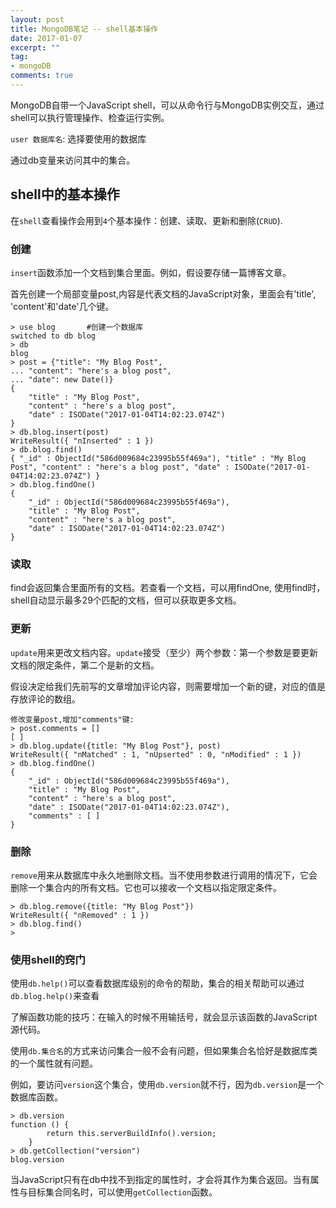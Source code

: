 ```yaml
---
layout: post
title: MongoDB笔记 -- shell基本操作
date: 2017-01-07
excerpt: ""
tag:
- mongoDB
comments: true
---
```


MongoDB自带一个JavaScript shell，可以从命令行与MongoDB实例交互，通过shell可以执行管理操作、检查运行实例。


`user 数据库名`: 选择要使用的数据库


通过db变量来访问其中的集合。

## shell中的基本操作

在`shell`查看操作会用到`4`个基本操作：创建、读取、更新和删除(`CRUD`).

### 创建

`insert`函数添加一个文档到集合里面。例如，假设要存储一篇博客文章。

首先创建一个局部变量post,内容是代表文档的JavaScript对象，里面会有'title', 'content'和'date'几个键。

```
> use blog       #创建一个数据库
switched to db blog
> db
blog
> post = {"title": "My Blog Post",
... "content": "here's a blog post",
... "date": new Date()}
{
	"title" : "My Blog Post",
	"content" : "here's a blog post",
	"date" : ISODate("2017-01-04T14:02:23.074Z")
}
> db.blog.insert(post)
WriteResult({ "nInserted" : 1 })
> db.blog.find()
{ "_id" : ObjectId("586d009684c23995b55f469a"), "title" : "My Blog Post", "content" : "here's a blog post", "date" : ISODate("2017-01-04T14:02:23.074Z") }
> db.blog.findOne()
{
	"_id" : ObjectId("586d009684c23995b55f469a"),
	"title" : "My Blog Post",
	"content" : "here's a blog post",
	"date" : ISODate("2017-01-04T14:02:23.074Z")
}

```

### 读取

find会返回集合里面所有的文档。若查看一个文档，可以用findOne,
使用find时，shell自动显示最多29个匹配的文档，但可以获取更多文档。

### 更新

`update`用来更改文档内容。`update`接受（至少）两个参数：第一个参数是要更新文档的限定条件，第二个是新的文档。

假设决定给我们先前写的文章增加评论内容，则需要增加一个新的键，对应的值是存放评论的数组。

```
修改变量post,增加"comments"键:
> post.comments = []
[ ]
> db.blog.update({title: "My Blog Post"}, post)
WriteResult({ "nMatched" : 1, "nUpserted" : 0, "nModified" : 1 })
> db.blog.findOne()
{
	"_id" : ObjectId("586d009684c23995b55f469a"),
	"title" : "My Blog Post",
	"content" : "here's a blog post",
	"date" : ISODate("2017-01-04T14:02:23.074Z"),
	"comments" : [ ]
}

```

### 删除

`remove`用来从数据库中永久地删除文档。当不使用参数进行调用的情况下，它会删除一个集合内的所有文档。它也可以接收一个文档以指定限定条件。

```
> db.blog.remove({title: "My Blog Post"})
WriteResult({ "nRemoved" : 1 })
> db.blog.find()
>
```

### 使用shell的窍门

使用`db.help()`可以查看数据库级别的命令的帮助，集合的相关帮助可以通过`db.blog.help()`来查看


了解函数功能的技巧：在输入的时候不用输括号，就会显示该函数的JavaScript源代码。

使用`db.集合名`的方式来访问集合一般不会有问题，但如果集合名恰好是数据库类的一个属性就有问题。

例如，要访问`version`这个集合，使用`db.version`就不行，因为`db.version`是一个数据库函数。

```
> db.version
function () {
        return this.serverBuildInfo().version;
    }
> db.getCollection("version")
blog.version
```

当JavaScript只有在db中找不到指定的属性时，才会将其作为集合返回。当有属性与目标集合同名时，可以使用`getCollection`函数。
